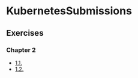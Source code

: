 # KubernetesSubmissions

## Exercises

### Chapter 2

- [1.1.](https://github.com/JVilo/KubernetesSubmissions/tree/1.1/log_output)
- [1.2.](https://github.com/jvilo/KubernetesSubmissions/tree/1.2/todo_app)